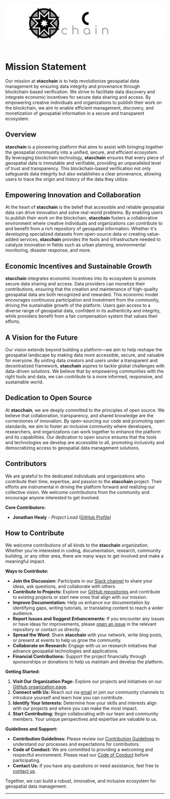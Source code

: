 <p align="left">
    <img src="stacchain_logo.svg" alt="stacchain Logo" width="1000" />
</p>

<br/>

<h1>Mission Statement</h1>

Our mission at **stacchain** is to help revolutionize geospatial data management by ensuring data integrity and provenance through blockchain-based verification. We strive to facilitate data discovery and integrate economic incentives for secure data sharing and access. By empowering creative individuals and organizations to publish their work on the blockchain, we aim to enable efficient management, discovery, and monetization of geospatial information in a secure and transparent ecosystem.

<h2>Overview</h2>

**stacchain** is a pioneering platform that aims to assist with bringing together the geospatial community into a unified, secure, and efficient ecosystem. By leveraging blockchain technology, **stacchain** ensures that every piece of geospatial data is immutable and verifiable, providing an unparalleled level of trust and transparency. This blockchain-based verification not only safeguards data integrity but also establishes a clear provenance, allowing users to trace the origin and history of the data they utilize.

<h2>Empowering Innovation and Collaboration</h2>

At the heart of **stacchain** is the belief that accessible and reliable geospatial data can drive innovation and solve real-world problems. By enabling users to publish their work on the blockchain, **stacchain** fosters a collaborative environment where creative individuals and organizations can contribute to and benefit from a rich repository of geospatial information. Whether it's developing specialized datasets from open-source data or creating value-added services, **stacchain** provides the tools and infrastructure needed to catalyze innovation in fields such as urban planning, environmental monitoring, disaster response, and more.

<h2>Economic Incentives and Sustainable Growth</h2>

**stacchain** integrates economic incentives into its ecosystem to promote secure data sharing and access. Data providers can monetize their contributions, ensuring that the creation and maintenance of high-quality geospatial data are both recognized and rewarded. This economic model encourages continuous participation and investment from the community, driving the sustainable growth of the platform. Users gain access to a diverse range of geospatial data, confident in its authenticity and integrity, while providers benefit from a fair compensation system that values their efforts.

<h2>A Vision for the Future</h2>

Our vision extends beyond building a platform—we aim to help reshape the geospatial landscape by making data more accessible, secure, and valuable for everyone. By uniting data creators and users under a transparent and decentralized framework, **stacchain** aspires to tackle global challenges with data-driven solutions. We believe that by empowering communities with the right tools and data, we can contribute to a more informed, responsive, and sustainable world.

<h2>Dedication to Open Source</h2>

At **stacchain**, we are deeply committed to the principles of open source. We believe that collaboration, transparency, and shared knowledge are the cornerstones of innovation. By open-sourcing our code and promoting open standards, we aim to foster an inclusive community where developers, researchers, and organizations can work together to enhance the platform and its capabilities. Our dedication to open source ensures that the tools and technologies we develop are accessible to all, promoting inclusivity and democratizing access to geospatial data management solutions.

<h2>Contributors</h2>

We are grateful to the dedicated individuals and organizations who contribute their time, expertise, and passion to the **stacchain** project. Their efforts are instrumental in driving the platform forward and realizing our collective vision. We welcome contributions from the community and encourage anyone interested to get involved.

**Core Contributors:**

- **Jonathan Healy** - *Project Lead* ([GitHub Profile](https://github.com/jonhealy1))

<h2>How to Contribute</h2>

We welcome contributions of all kinds to the **stacchain** organization. Whether you're interested in coding, documentation, research, community building, or any other area, there are many ways to get involved and make a meaningful impact.

**Ways to Contribute:**

- **Join the Discussion:** Participate in our [Slack channel](https://join.slack.com/t/stacchain/shared_invite/zt-2tlaz5mxy-zADeAydd4yqoK5MiOmZ1Qg) to share your ideas, ask questions, and collaborate with others.
- **Contribute to Projects:** Explore our [GitHub repositories](https://github.com/stacchain) and contribute to existing projects or start new ones that align with our mission.
- **Improve Documentation:** Help us enhance our documentation by identifying gaps, writing tutorials, or translating content to reach a wider audience.
- **Report Issues and Suggest Enhancements:** If you encounter any issues or have ideas for improvements, please [open an issue](https://github.com/stacchain) in the relevant repository or contact us directly.
- **Spread the Word:** Share **stacchain** with your network, write blog posts, or present at events to help us grow the community.
- **Collaborate on Research:** Engage with us on research initiatives that advance geospatial technologies and applications.
- **Financial Contributions:** Support the project financially through sponsorships or donations to help us maintain and develop the platform.

**Getting Started:**

1. **Visit Our Organization Page:** Explore our projects and initiatives on our [GitHub organization page](https://github.com/stacchain).
2. **Connect with Us:** Reach out via [email](mailto:contact@stacchain.org) or join our community channels to introduce yourself and learn how you can contribute.
3. **Identify Your Interests:** Determine how your skills and interests align with our projects and where you can make the most impact.
4. **Start Contributing:** Begin collaborating with our team and community members. Your unique perspectives and expertise are valuable to us.

**Guidelines and Support:**

- **Contribution Guidelines:** Please review our [Contribution Guidelines](#) to understand our processes and expectations for contributors.
- **Code of Conduct:** We are committed to providing a welcoming and respectful environment. Please read our [Code of Conduct](#) before participating.
- **Contact Us:** If you have any questions or need assistance, feel free to [contact us](mailto:contact@stacchain.org).

Together, we can build a robust, innovative, and inclusive ecosystem for geospatial data management.

---
